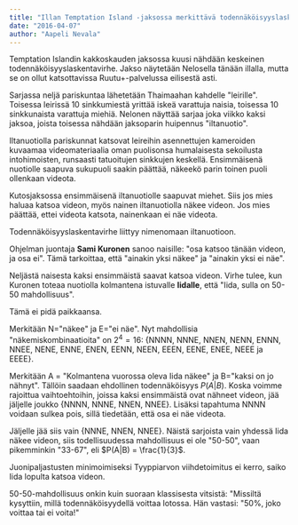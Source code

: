 ```yaml
---
title: "Illan Temptation Island -jaksossa merkittävä todennäköisyyslaskentavirhe - HUOM: Ei sisällä juonipaljastuksia"
date: "2016-04-07"
author: "Aapeli Nevala"
---
```


Temptation Islandin kakkoskauden jaksossa kuusi nähdään keskeinen todennäköisyyslaskentavirhe. Jakso näytetään Nelosella tänään illalla, mutta se on ollut katsottavissa Ruutu+-palvelussa eilisestä asti.

Sarjassa neljä pariskuntaa lähetetään Thaimaahan kahdelle "leirille". Toisessa leirissä 10 sinkkumiestä yrittää iskeä varattuja naisia, toisessa 10 sinkkunaista varattuja miehiä. Nelonen näyttää sarjaa joka viikko kaksi jaksoa, joista toisessa nähdään jaksoparin huipennus "iltanuotio".

Iltanuotiolla pariskunnat katsovat leireihin asennettujen kameroiden kuvaamaa videomateriaalia oman puolisonsa humalaisesta sekoilusta intohimoisten, runsaasti tatuoitujen sinkkujen keskellä. Ensimmäisenä nuotiolle saapuva sukupuoli saakin päättää, näkeekö parin toinen puoli ollenkaan videota.

Kutosjaksossa ensimmäisenä iltanuotiolle saapuvat miehet. Siis jos mies haluaa katsoa videon, myös nainen iltanuotiolla näkee videon. Jos mies päättää, ettei videota katsota, nainenkaan ei näe videota.

Todennäköisyyslaskentavirhe liittyy nimenomaan iltanuotioon.

<!-- \[caption id="" align="alignnone" width="346"\]![](http://www.nelonenmedia.fi/wp-content/uploads/2015/01/Temptation_Island_Suomi_Kausi_1_Promo_Sami_Kuronen_01_Kuvaaja_Toni_Tuominen.jpg) Sami Kuronen. Kuva: Toni Tuominen\[/caption\] -->

Ohjelman juontaja **Sami Kuronen** sanoo naisille: "osa katsoo tänään videon, ja osa ei". Tämä tarkoittaa, että "ainakin yksi näkee" ja "ainakin yksi ei näe".

Neljästä naisesta kaksi ensimmäistä saavat katsoa videon. Virhe tulee, kun Kuronen toteaa nuotiolla kolmantena istuvalle **Iidalle**, että "Iida, sulla on 50-50 mahdollisuus".

Tämä ei pidä paikkaansa.

Merkitään N="näkee" ja E="ei näe". Nyt mahdollisia "näkemiskombinaatioita" on $2^4 = 16$: {NNNN, NNNE, NNEN, NENN, ENNN, NNEE, NENE, ENNE, ENEN, EENN, NEEN, EEEN, EENE, ENEE, NEEE ja EEEE}.

Merkitään A = "Kolmantena vuorossa oleva Iida näkee" ja B="kaksi on jo nähnyt". Tällöin saadaan ehdollinen todennäköisyys $P(A|B)$. Koska voimme rajoittua vaihtoehtoihin, joissa kaksi ensimmäistä ovat nähneet videon, jää jäljelle joukko {NNNN, NNNE, NNEN, NNEE}. Lisäksi tapahtuma NNNN voidaan sulkea pois, sillä tiedetään, että osa ei näe videota.

Jäljelle jää siis vain {NNNE, NNEN, NNEE}. Näistä sarjoista vain yhdessä Iida näkee videon, siis todellisuudessa mahdollisuus ei ole "50-50", vaan pikemminkin "33-67", eli $P(A|B) = \frac{1}{3}$.

Juonipaljastusten minimoimiseksi Tyyppiarvon viihdetoimitus ei kerro, saiko Iida lopulta katsoa videon.

50-50-mahdollisuus onkin kuin suoraan klassisesta vitsistä: "Missiltä kysyttiin, millä todennäköisyydellä voittaa lotossa. Hän vastasi: "50%, joko voittaa tai ei voita!"
